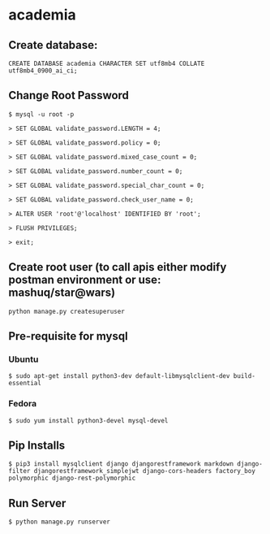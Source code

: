 # academia

## Create database: 

`CREATE DATABASE academia CHARACTER SET utf8mb4 COLLATE utf8mb4_0900_ai_ci;`

## Change Root Password
`$ mysql -u root -p`

`> SET GLOBAL validate_password.LENGTH = 4;`

`> SET GLOBAL validate_password.policy = 0;`

`> SET GLOBAL validate_password.mixed_case_count = 0;`

`> SET GLOBAL validate_password.number_count = 0;`

`> SET GLOBAL validate_password.special_char_count = 0;`

`> SET GLOBAL validate_password.check_user_name = 0;`

`> ALTER USER 'root'@'localhost' IDENTIFIED BY 'root';`

`> FLUSH PRIVILEGES;`

`> exit;`

## Create root user (to call apis either modify postman environment or use: mashuq/star@wars)

`python manage.py createsuperuser`

## Pre-requisite for mysql
### Ubuntu
`$ sudo apt-get install python3-dev default-libmysqlclient-dev build-essential`
### Fedora
`$ sudo yum install python3-devel mysql-devel`

## Pip Installs
`$ pip3 install mysqlclient django djangorestframework markdown django-filter djangorestframework_simplejwt django-cors-headers factory_boy polymorphic django-rest-polymorphic`

## Run Server
`$ python manage.py runserver`